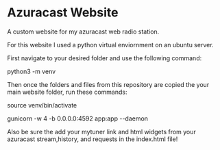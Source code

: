 # Azuracast Website
A custom website for my azuracast web radio station.

For this website I used a python virtual enviornment on an ubuntu server. 

First navigate to your desired folder and use the following command:

python3 -m venv

Then once the folders and files from this repository are copied the your main website folder, run these commands:

source venv/bin/activate

gunicorn -w 4 -b 0.0.0.0:4592 app:app --daemon

Also be sure the add your mytuner link and  html widgets from your azuracast stream,history, and requests in the index.html file!

